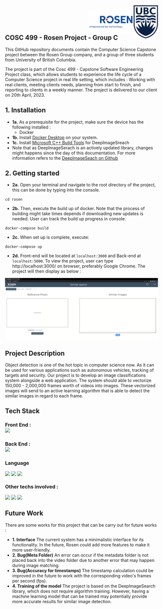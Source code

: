 <img align="right" src="Images/UBC_logo.png" width=80> <br>
<img align="right" src="/Images/RosenLogo.png" width=150>

<br>
<br>

## COSC 499 - Rosen Project - Group C
This GitHub repository documents contain the Computer Science Capstone project between the Rosen Group company, and a group of three students from University of British Columbia. <br>

The project is part of the Cosc 499 - Capstone Software Engineering Project class, which allows students to experience the life cycle  of a Computer Science project in real life setting, which includes : Working with real clients, meeting clients needs, planning from start to finish, and reporting to clients in a weekly manner. The project is delivered to our client on 20th April, 2023. 

## 1. Installation
- **1a.** As a prerequisite for the project, make sure the device has the following installed : 
  - Docker
- **1b.** Install [Docker Desktop](https://www.docker.com/products/docker-desktop/) on your system.
- **1c.** Install [Microsoft C++ Build Tools](https://visualstudio.microsoft.com/visual-cpp-build-tools/) for 
DeepImageSreach
- Note that as DeepImageSerach is an actively updated library, changes might happens since the day of this documentation. For more information refers to the [DeepImageSeach on Github](https://github.com/TechyNilesh/DeepImageSearch)
## 2. Getting started
- **2a.** Open your terminal and navigate to the root directory of the project, this can be done by typing into the console.
```console
cd rosen
```
- **2b.** Then, execute the build up of docker. Note that the process of building might take times depends if downloading new updates is needed. User can track the build up progress in console.
```console
docker-compose build
```
- **2c.** When set up is complete, execute:
```console
docker-compose up
``` 
- **2d.** Front-end will be located at `localhost:3000` and Back-end at `localhost:5000`. To view the project, user can type http://localhost:3000/ on browser, preferably Google Chrome. The project will then display as below : 
<img src="/Images/ProjectView.png">

## Project Description
Object detection is one of the hot topic in computer science now. As it can be used for various applications such as autonomous vehicles, tracking of targets and security.
Our project is to develop an image classifications system alongside a web application. The system should able to vectorize 150,000 - 2,000,000 frames worth of videos into images. These vectorized images will send to an active learning algorithm that is able to detect the similar images in regard to each frame.  

## Tech Stack
### Front End : <br> <img src="https://img.shields.io/badge/React-20232A?style=for-the-badge&logo=react&logoColor=61DAFB"> <!---React--> <br>
### Back End : <br> <img src="https://img.shields.io/badge/Flask-000000?style=for-the-badge&logo=flask&logoColor=white"> <!---Flask-->
### Language
<img src="https://img.shields.io/badge/Python-FFD43B?style=for-the-badge&logo=python&logoColor=blue"> <img src="https://img.shields.io/badge/HTML5-E34F26?style=for-the-badge&logo=html5&logoColor=white"> <img src="https://img.shields.io/badge/JavaScript-323330?style=for-the-badge&logo=javascript&logoColor=F7DF1E"> 
### Other techs involved : <br>
<img src="https://img.shields.io/badge/Bootstrap-563D7C?style=for-the-badge&logo=bootstrap&logoColor=white"> <!---Bootstrap-->
<img src="https://img.shields.io/badge/TensorFlow-FF6F00?style=for-the-badge&logo=tensorflow&logoColor=white"> <!---TensorFlow-->
<img src="https://img.shields.io/badge/Docker-2CA5E0?style=for-the-badge&logo=docker&logoColor=white"> <!---Docker-->


## Future Work
There are some works for this project that can be carry out for future works :
- **1. Interface** The current system has a minimalistic interface for its functionality. In the future, Rosen could add more features to make it more user-friendly.
- **2. Bug(Meta Folder)** An error can occur if the metadata folder is not placed back into the video folder due to another error that may happen during image matching.
- **3. Bug(Accuracy for timestamps)** The timestamp calculation could be improved in the future to work with the corresponding video's frames per second (fps).
- **4. Training of the model** The project is based on the DeepImageSearch library, which does not require algorithm training. However, having a machine learning model that can be trained may potentially provide more accurate results for similar image detection.
















